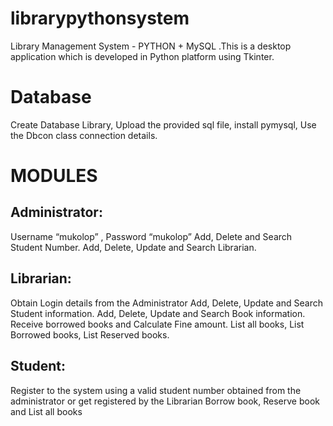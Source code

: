 # librarypythonsystem
Library Management System - PYTHON + MySQL .This is a desktop application which is developed in Python platform using Tkinter.
# Database
Create Database Library, Upload the provided sql file, install pymysql, Use the Dbcon class connection details.
# MODULES
## Administrator: 
Username “mukolop”  , Password “mukolop”
Add, Delete and Search Student Number.
Add, Delete, Update and Search Librarian.
## Librarian: 
Obtain Login details from the Administrator
Add, Delete, Update and Search Student information.
Add, Delete, Update and Search Book information.
Receive borrowed books and Calculate Fine amount.
List all books, List Borrowed books, List Reserved books.
## Student:
Register to the system using a valid student number obtained from the administrator or get registered by the Librarian
Borrow book, Reserve book and List all books

